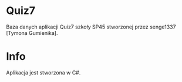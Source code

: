 # Quiz7
Baza danych aplikacji Quiz7 szkoły SP45 stworzonej przez senge1337 [Tymona Gumienika].

# Info
Aplikacja jest stworzona w C#.
